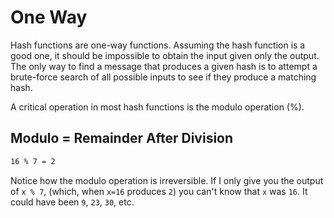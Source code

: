 # One Way

Hash functions are one-way functions. Assuming the hash function is a good one, it should be impossible to obtain the input given only the output. The only way to find a message that produces a given hash is to attempt a brute-force search of all possible inputs to see if they produce a matching hash.

A critical operation in most hash functions is the modulo operation (%).

## Modulo = Remainder After Division

```txt
16 % 7 = 2
```

Notice how the modulo operation is irreversible. If I only give you the output of `x % 7`, (which, when `x=16` produces `2`) you can't know that `x` was `16`. It could have been `9`, `23`, `30`, etc.
